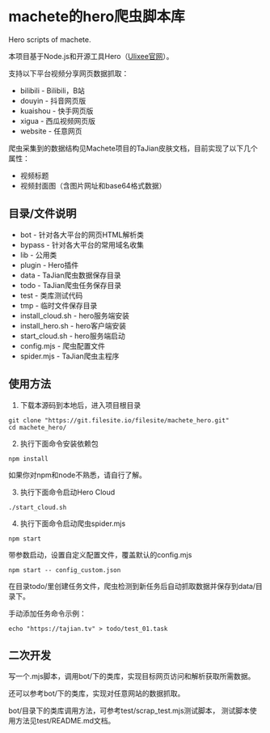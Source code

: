 # machete的hero爬虫脚本库

Hero scripts of machete.

本项目基于Node.js和开源工具Hero（[Ulixee官网](https://ulixee.org)）。


支持以下平台视频分享网页数据抓取：

* bilibili 	- Bilibili，B站
* douyin 	- 抖音网页版
* kuaishou 	- 快手网页版
* xigua 	- 西瓜视频网页版
* website 	- 任意网页


爬虫采集到的数据结构见Machete项目的TaJian皮肤文档，目前实现了以下几个属性：

* 视频标题
* 视频封面图（含图片网址和base64格式数据）


## 目录/文件说明

* bot 		- 针对各大平台的网页HTML解析类
* bypass 	- 针对各大平台的常用域名收集
* lib 		- 公用类
* plugin 	- Hero插件
* data 		- TaJian爬虫数据保存目录
* todo 		- TaJian爬虫任务保存目录
* test 		- 类库测试代码
* tmp 		- 临时文件保存目录
* install_cloud.sh 	- hero服务端安装
* install_hero.sh 	- hero客户端安装
* start_cloud.sh 	- hero服务端启动
* config.mjs 		- 爬虫配置文件
* spider.mjs 		- TaJian爬虫主程序


## 使用方法

1. 下载本源码到本地后，进入项目根目录
```
git clone "https://git.filesite.io/filesite/machete_hero.git"
cd machete_hero/
```


2. 执行下面命令安装依赖包
```
npm install
```

如果你对npm和node不熟悉，请自行了解。


3. 执行下面命令启动Hero Cloud
```
./start_cloud.sh
```


4. 执行下面命令启动爬虫spider.mjs
```
npm start
```

带参数启动，设置自定义配置文件，覆盖默认的config.mjs
```
npm start -- config_custom.json
```

在目录todo/里创建任务文件，爬虫检测到新任务后自动抓取数据并保存到data/目录下。

手动添加任务命令示例：
```
echo "https://tajian.tv" > todo/test_01.task
```


## 二次开发

写一个.mjs脚本，调用bot/下的类库，实现目标网页访问和解析获取所需数据。

还可以参考bot/下的类库，实现对任意网站的数据抓取。

bot/目录下的类库调用方法，可参考test/scrap_test.mjs测试脚本，
测试脚本使用方法见test/README.md文档。
